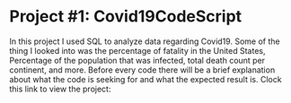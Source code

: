 # Project #1: Covid19CodeScript 
  In this project I used SQL to analyze data regarding Covid19. Some of the thing I looked into was the percentage of fatality in the United States, Percentage of the population that was infected, total death count per continent, and more. Before every code there will be a brief explanation about what the code is seeking for and what the expected result is. Clock this link to  view the project: 
